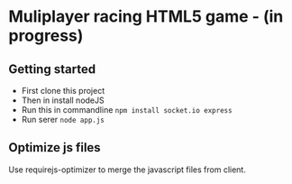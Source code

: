 # Muliplayer racing HTML5 game - (in progress)

## Getting started
* First clone this project
* Then in install nodeJS
* Run this in commandline `npm install socket.io express`
* Run serer `node app.js`

## Optimize js files
Use requirejs-optimizer to merge the javascript files from client.
